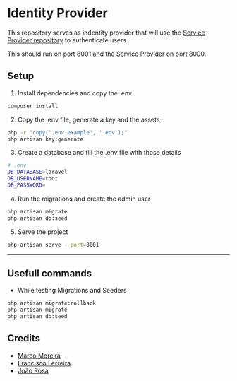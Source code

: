 # Identity Provider

This repository serves as indentity provider that will use the [Service Provider repository](https://github.com/MMoreira01/service-provider) to authenticate users.

This should run on port 8001 and the Service Provider on port 8000.

## Setup

1) Install dependencies and copy the .env
```bash
composer install
```

2) Copy the .env file, generate a key and the assets
```bash
php -r "copy('.env.example', '.env');"
php artisan key:generate
```

3) Create a database and fill the .env file with those details
```bash
# .env
DB_DATABASE=laravel
DB_USERNAME=root
DB_PASSWORD=
```

4) Run the migrations and create the admin user
```bash
php artisan migrate
php artisan db:seed
```

5) Serve the project
```bash
php artisan serve --port=8001
```

---

## Usefull commands

- While testing Migrations and Seeders
```bash
php artisan migrate:rollback
php artisan migrate 
php artisan db:seed
```

## Credits

- [Marco Moreira](https://github.com/MMoreira01)
- [Francisco Ferreira](https://github.com/feel31ng)
- [João Rosa](https://github.com/joaorosa30)

